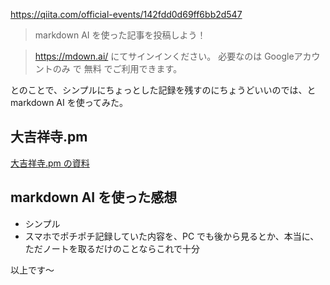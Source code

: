 https://qiita.com/official-events/142fdd0d69ff6bb2d547

> markdown AI を使った記事を投稿しよう！

> https://mdown.ai/ にてサインインください。
> 必要なのは Googleアカウントのみ で 無料 でご利用できます。

とのことで、シンプルにちょっとした記録を残すのにちょうどいいのでは、と markdown AI を使ってみた。

## 大吉祥寺.pm

[大吉祥寺.pm の資料](https://mdown.ai/content/720032a6-a3e8-4c75-b603-153ddcbb975c)

## markdown AI を使った感想
- シンプル
- スマホでポチポチ記録していた内容を、PC でも後から見るとか、本当に、ただノートを取るだけのことならこれで十分

以上です～
